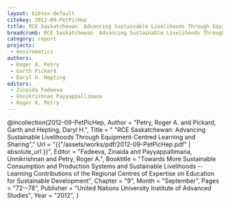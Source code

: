 ```yaml
---
layout: bibtex-default
citekey: 2012-09-PetPicHep
title: RCE Saskatchewan  Advancing Sustainable Livelihoods Through Equipment-Centred Learning and Sharing (2012)
breadcrumb: RCE Saskatchewan  Advancing Sustainable Livelihoods Through Equipment-Centred Learning and Sharing (2012)
category: report
projects:
 - enviromatics
authors:
 - Roger A. Petry
 - Garth Pickard
 - Daryl H. Hepting
editors:
 - Zinaida Fadeeva
 - Unnikrishnan Payyappallimana
 - Roger A. Petry
---
```

@incollection{2012-09-PetPicHep,
	Author =  "Petry, Roger A. and Pickard, Garth and Hepting, Daryl H.",
	Title = " "RCE Saskatchewan: Advancing Sustainable Livelihoods Through Equipment-Centred Learning and Sharing","
	Url = \"{{"/assets/works/pdf/2012-09-PetPicHep.pdf" | absolute_url }}\",
	Editor =  "Fadeeva, Zinaida and Payyappallimana, Unnikrishnan and Petry, Roger A.",
	Booktitle =  "Towards More Sustainable Consumption and Production Systems and Sustainable Livelihoods -- Learning Contributions of the Regional Centres of Expertise on Education for Sustainable Development",
	Chapter =  "9",
	Month =  "September",
	Pages =  "72--78",
	Publisher =  "United Nations University Institute of Advanced Studies",
	Year =  "2012",
}
